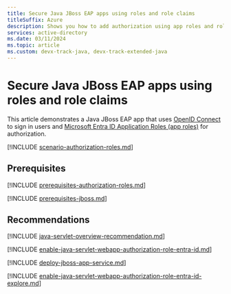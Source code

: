 ```yaml
---
title: Secure Java JBoss EAP apps using roles and role claims
titleSuffix: Azure
description: Shows you how to add authorization using app roles and role claims to Java JBoss EAP app that signs in users with the Microsoft identity platform.
services: active-directory
ms.date: 03/11/2024
ms.topic: article
ms.custom: devx-track-java, devx-track-extended-java
---
```


# Secure Java JBoss EAP apps using roles and role claims

This article demonstrates a Java JBoss EAP app that uses [OpenID Connect](/entra/identity-platform/v2-protocols-oidc) to sign in users and [Microsoft Entra ID Application Roles (app roles)](/entra/identity-platform/howto-add-app-roles-in-apps) for authorization.

[!INCLUDE [scenario-authorization-roles.md](includes/scenario-authorization-roles.md)]

## Prerequisites

[!INCLUDE [prerequisites-authorization-roles.md](includes/prerequisites-authorization-roles.md)]

[!INCLUDE [prerequisites-jboss.md](includes/prerequisites-jboss.md)]

## Recommendations

[!INCLUDE [java-servlet-overview-recommendation.md](includes/java-servlet-overview-recommendation.md)]

[!INCLUDE [enable-java-servlet-webapp-authorization-role-entra-id.md](includes/enable-java-servlet-webapp-authorization-role-entra-id.md)]

[!INCLUDE [deploy-jboss-app-service.md](includes/deploy-jboss-app-service.md)]

[!INCLUDE [enable-java-servlet-webapp-authorization-role-entra-id-explore.md](includes/enable-java-servlet-webapp-authorization-role-entra-id-explore.md)]
